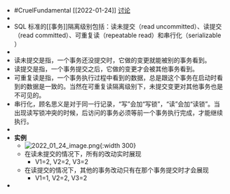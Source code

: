 - #CruelFundamental [[2022-01-24]]  [讨论](https://github.com/Monsooooon/CruelFundamental/tree/main/homework/202201/24)
-
- SQL 标准的[[事务]]隔离级别包括：读未提交（read uncommitted）、读提交（read committed）、可重复读（repeatable read）和串行化（serializable ）
-
- 读未提交是指，一个事务还没提交时，它做的变更就能被别的事务看到。
- 读提交是指，一个事务提交之后，它做的变更才会被其他事务看到。
- 可重复读是指，一个事务执行过程中看到的数据，总是跟这个事务在启动时看到的数据是一致的。当然在可重复读隔离级别下，未提交变更对其他事务也是不可见的。
- 串行化，顾名思义是对于同一行记录，“写”会加“写锁”，“读”会加“读锁”。当出现读写锁冲突的时候，后访问的事务必须等前一个事务执行完成，才能继续执行。
-
- **实例**
	- ![2022_01_24_image.png](https://cdn.logseq.com/%2Fa738fab4-25bd-41b0-bb53-62a3b83356f256d0c0bf-e879-406d-aaa3-afc96619132f2022_01_24_image.png?Expires=4796634751&Signature=DLRNB8YNNO4QIbAuPZR0~1PobuBnrH8uOZRhOiJ7Tc1VuPuBF34HiUMYtGHTI4L5TF42JUbBHG0YkPIDnevXQ1gG8aMCipOHCAXOBhD7SFPwKnIenoMZyCf8NARCuOFqgF77whbUruMnM6i7giH4e4b49132tM4nFZs6JWdd8ljR8Gsii5oYCoslSiYa4jge6GEiAw6c2-0oxNsQXraJu8n4Fe9OwWvPhfwZDotXWR08znyqTRFxuMhjB0bzXcFAhB8uovCXm85ZJ4tGTMDOuygWsJ0Q5wADy~0iK789Zup7sWPrQnsdWAH9WNcTKMLwKkXi3Huf~UmXC-~nhou-xA__&Key-Pair-Id=APKAJE5CCD6X7MP6PTEA){:width 300}
	- 在读未提交的情况下，所有的改动实时展现
		- V1=2, V2=2, V3=2
	- 在读提交的情况下，其他的事务改动只有在那个事务提交时才会展现
		- V1=1, V2=2, V3=2
-